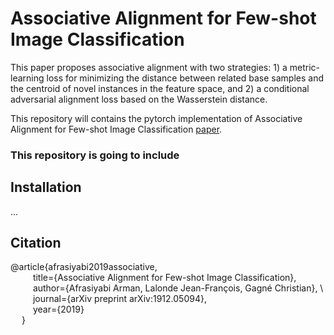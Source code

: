 # Associative Alignment for Few-shot Image Classification
This paper proposes associative alignment with two strategies: 1) a metric-learning loss for minimizing the distance between related base samples and the centroid of novel instances in the feature space, and 2) a conditional adversarial alignment loss based on the Wasserstein distance.


  

This repository will contains the pytorch implementation of Associative Alignment for Few-shot Image Classification [paper](https://arxiv.org/abs/1912.05094).


### **This repository is going to include**
 
## Installation
...








## Citation
@article{afrasiyabi2019associative, \
  	&emsp; &emsp; title={Associative Alignment for Few-shot Image Classification}, \
  	&emsp; &emsp; author={Afrasiyabi Arman, Lalonde Jean-François, Gagné Christian}, \ 
  	&emsp; &emsp; journal={arXiv preprint arXiv:1912.05094},\
  	&emsp; &emsp; year={2019}\
&emsp; } 
